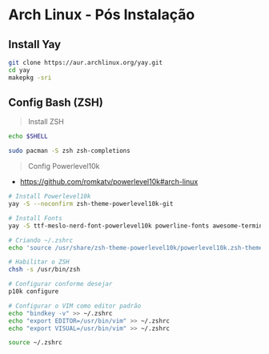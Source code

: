 # Arch Linux - Pós Instalação

## Install Yay

```bash
git clone https://aur.archlinux.org/yay.git
cd yay
makepkg -sri
```

## Config Bash (ZSH)

> Install ZSH
```bash
echo $SHELL

sudo pacman -S zsh zsh-completions

```

> Config Powerlevel10k 

- https://github.com/romkatv/powerlevel10k#arch-linux

```bash
# Install Powerlevel10k
yay -S --noconfirm zsh-theme-powerlevel10k-git

# Install Fonts
yay -S ttf-meslo-nerd-font-powerlevel10k powerline-fonts awesome-terminal-fonts

# Criando ~/.zshrc
echo 'source /usr/share/zsh-theme-powerlevel10k/powerlevel10k.zsh-theme' >> ~/.zshrc

# Habilitar o ZSH
chsh -s /usr/bin/zsh

# Configurar conforme desejar
p10k configure

# Configurar o VIM como editor padrão
echo "bindkey -v" >> ~/.zshrc
echo "export EDITOR=/usr/bin/vim" >> ~/.zshrc
echo "export VISUAL=/usr/bin/vim" >> ~/.zshrc

source ~/.zshrc

```
